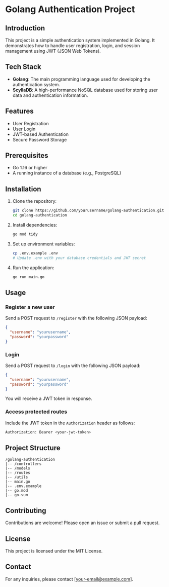 # Golang Authentication Project

## Introduction

This project is a simple authentication system implemented in Golang. It demonstrates how to handle user registration, login, and session management using JWT (JSON Web Tokens).

## Tech Stack

- **Golang**: The main programming language used for developing the authentication system.
- **ScyllaDB**: A high-performance NoSQL database used for storing user data and authentication information.

## Features

- User Registration
- User Login
- JWT-based Authentication
- Secure Password Storage

## Prerequisites

- Go 1.16 or higher
- A running instance of a database (e.g., PostgreSQL)

## Installation

1. Clone the repository:

   ```sh
   git clone https://github.com/yourusername/golang-authentication.git
   cd golang-authentication
   ```

2. Install dependencies:

   ```sh
   go mod tidy
   ```

3. Set up environment variables:

   ```sh
   cp .env.example .env
   # Update .env with your database credentials and JWT secret
   ```

4. Run the application:
   ```sh
   go run main.go
   ```

## Usage

### Register a new user

Send a POST request to `/register` with the following JSON payload:

```json
{
  "username": "yourusername",
  "password": "yourpassword"
}
```

### Login

Send a POST request to `/login` with the following JSON payload:

```json
{
  "username": "yourusername",
  "password": "yourpassword"
}
```

You will receive a JWT token in response.

### Access protected routes

Include the JWT token in the `Authorization` header as follows:

```sh
Authorization: Bearer <your-jwt-token>
```

## Project Structure

```
/golang-authentication
|-- /controllers
|-- /models
|-- /routes
|-- /utils
|-- main.go
|-- .env.example
|-- go.mod
|-- go.sum
```

## Contributing

Contributions are welcome! Please open an issue or submit a pull request.

## License

This project is licensed under the MIT License.

## Contact

For any inquiries, please contact [your-email@example.com].

